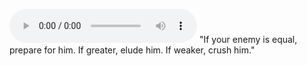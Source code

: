 ![![dark seer icon][1]][2] "If your enemy is equal, prepare for him. If greater, elude him. If weaker, crush him."

[1]: /tmp_darkseer_icon.png
[2]: /tmp_voiceline.mp3
